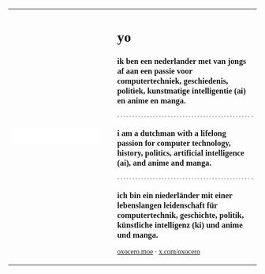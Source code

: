 <table>
<tr>
<td width="200">
<img src="handwritinglogo.svg" alt="oxocero" width="180">
</td>
<td>
<span style="font-family: 'EB Garamond', Calluna, serif;">

# yo

### ik ben een nederlander met van jongs af aan een passie voor computertechniek, geschiedenis, politiek, kunstmatige intelligentie (ai) en anime en manga.

<span style="display: block; border-bottom: 3px dotted #ccc; margin: 20px 0;"></span>

### i am a dutchman with a lifelong passion for computer technology, history, politics, artificial intelligence (ai), and anime and manga.

<span style="display: block; border-bottom: 3px dotted #ccc; margin: 20px 0;"></span>

### ich bin ein niederländer mit einer lebenslangen leidenschaft für computertechnik, geschichte, politik, künstliche intelligenz (ki) und anime und manga.

[oxocero.moe](https://oxocero.moe) · [x.com/oxocero](https://x.com/oxocero)

</span>
</td>
</tr>
</table>
